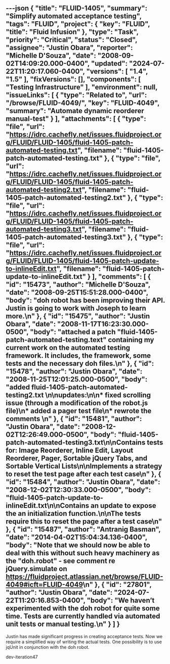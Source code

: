 ---json
{
  "title": "FLUID-1405",
  "summary": "Simplify automated acceptance testing",
  "tags": "FLUID",
  "project": {
    "key": "FLUID",
    "title": "Fluid Infusion"
  },
  "type": "Task",
  "priority": "Critical",
  "status": "Closed",
  "assignee": "Justin Obara",
  "reporter": "Michelle D'Souza",
  "date": "2008-09-02T14:09:20.000-0400",
  "updated": "2024-07-22T11:20:17.060-0400",
  "versions": [
    "1.4",
    "1.5"
  ],
  "fixVersions": [],
  "components": [
    "Testing Infrastructure"
  ],
  "environment": null,
  "issueLinks": [
    {
      "type": "Related to",
      "url": "/browse/FLUID-4049/",
      "key": "FLUID-4049",
      "summary": "Automate dynamic reorderer manual-test"
    }
  ],
  "attachments": [
    {
      "type": "file",
      "url": "https://idrc.cachefly.net/issues.fluidproject.org/FLUID/FLUID-1405/fluid-1405-patch-automated-testing.txt",
      "filename": "fluid-1405-patch-automated-testing.txt"
    },
    {
      "type": "file",
      "url": "https://idrc.cachefly.net/issues.fluidproject.org/FLUID/FLUID-1405/fluid-1405-patch-automated-testing2.txt",
      "filename": "fluid-1405-patch-automated-testing2.txt"
    },
    {
      "type": "file",
      "url": "https://idrc.cachefly.net/issues.fluidproject.org/FLUID/FLUID-1405/fluid-1405-patch-automated-testing3.txt",
      "filename": "fluid-1405-patch-automated-testing3.txt"
    },
    {
      "type": "file",
      "url": "https://idrc.cachefly.net/issues.fluidproject.org/FLUID/FLUID-1405/fluid-1405-patch-update-to-inlineEdit.txt",
      "filename": "fluid-1405-patch-update-to-inlineEdit.txt"
    }
  ],
  "comments": [
    {
      "id": "15473",
      "author": "Michelle D'Souza",
      "date": "2008-09-25T15:51:28.000-0400",
      "body": "doh robot has been improving their API. Justin is going to work with Joseph to learn more.\n"
    },
    {
      "id": "15475",
      "author": "Justin Obara",
      "date": "2008-11-17T16:23:30.000-0500",
      "body": "attached a patch \"fluid-1405-patch-automated-testing.text\" containing my current work on the automated testing framework. It  includes, the framework, some tests and the necessary doh files.\n"
    },
    {
      "id": "15478",
      "author": "Justin Obara",
      "date": "2008-11-25T12:01:25.000-0500",
      "body": "added fluid-1405-patch-automated-testing2.txt&#x20;\n\nupdates:\n\n* fixed scrolling issue (through a modification of the robot.js file)\n* added a pager test file\n* rewrote the comments&#x20;\n"
    },
    {
      "id": "15481",
      "author": "Justin Obara",
      "date": "2008-12-02T12:26:49.000-0500",
      "body": "fluid-1405-patch-automated-testing3.txt\n\nContains tests for: Image Reorderer, Inline Edit, Layout Reorderer, Pager, Sortable jQuery Tabs, and  Sortable Vertical Lists\n\nImplements a strategy to reset the test page after each test case\n"
    },
    {
      "id": "15484",
      "author": "Justin Obara",
      "date": "2008-12-02T12:30:33.000-0500",
      "body": "fluid-1405-patch-update-to-inlineEdit.txt\n\nContains an update to expose the an initialization function.\n\nThe tests require this to reset the page after a test case\n"
    },
    {
      "id": "15487",
      "author": "Antranig Basman",
      "date": "2014-04-02T15:04:34.136-0400",
      "body": "Note that we should now be able to deal with this without such heavy machinery as the \"doh.robot\" - see comment re jQuery.simulate on <https://fluidproject.atlassian.net/browse/FLUID-4049#icft=FLUID-4049>\n"
    },
    {
      "id": "27801",
      "author": "Justin Obara",
      "date": "2024-07-22T11:20:16.853-0400",
      "body": "We haven’t experimented with the doh robot for quite some time. Tests are currently handled via automated unit tests or manual testing.\n"
    }
  ]
}
---
Justin has made significant progress in creating acceptance tests. Now we require a simplified way of writing the actual tests. One possibility is to use jqUnit in conjunction with the doh robot.

dev-iteration47

        